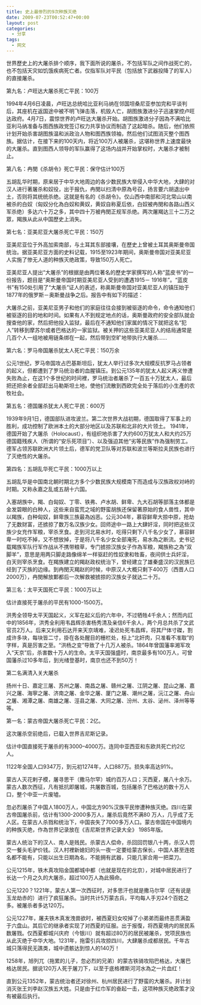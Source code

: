 ```yaml
---
title: 史上最惨烈的9次种族灭绝
date: 2009-07-23T00:52:47+00:00
layout: post
categories:
  - 分享
tags:
  - 网文
---
```

世界歷史上的大屠杀排个顺序，我下面所说的屠杀，不包括军队之间作战死亡的，也不包括天灾如饥饿疾病死亡者。仅指军队对平民（包括放下武器投降了的军人）的直接屠杀。

第九名：卢旺达大屠杀死亡平民：100万

1994年4月6日凌晨，卢旺达总统哈比亚利马纳在邻国坦桑尼亚参加完和平谈判后，其座机在返国途中被不明飞弹击落，机毁人亡，胡图族激进分子迅速掌控卢旺达政府。4月7日，震惊世界的卢旺达大屠杀开始。胡图族激进分子因為不满哈比亚利马纳准备与图西族政党签订权力共享协议而制造了这起暗杀。随后，他们依照计划开始杀害胡图族温和派政治人物和图西族领袖，然后他们试图消灭整个图西族。据估计，在接下来的100天内，将近100万人被屠杀，这堪称世界上速度最快的大屠杀。直到图西人领导的军队赢得了这场内战并开始掌权时，大屠杀才被制止。

第八名：冉閔《杀胡令》死亡平民：保守估计100万

五胡乱华时期，原来居于中华大地周边的各少数民族大举侵入中华大地，大肆的对汉人进行著屠杀和奴役，出于报仇，冉閔以扫清中原為号召，扬言要六胡退出中土，否则将其统统杀绝。这就是有名的《杀胡令》。仅山西中南部和河北常山以南被杀的白奴（匈奴分化為白奴和黄奴，黄奴自称夏后依，白奴被冉閔和各路山西义军杀绝）多达六十万之多，其中四十万被冉閔正规军杀绝。两次屠羯达三十二万之眾，羯族从此从中国歷史上消失。

第七名：亚美尼亚大屠杀死亡平民：150万
<!--more-->
亚美尼亚位于外高加索南部，与土耳其东部接壤，在歷史上曾被土耳其奥斯曼帝国统治。据亚美尼亚方面的史料记载，1915至1923年期间，奥斯曼帝国对亚美尼亚人实施了惨无人道的种族灭绝政策，导致150万人死亡。

亚美尼亚人提出“大屠杀”的根据是由两位著名的歷史学家撰写的人称“蓝皮书”的一份报告，题目是“奥斯曼帝国时期亚美尼亚人受到的遭遇1915－ 1916年”。“蓝皮书”有150处引用了“大屠杀”证人的表述，称奥斯曼帝国对亚美尼亚人的镇压始于1877年的俄罗斯－奥斯曼战争之后。报告中有如下的描述：

大屠杀之前，亚美尼亚男子和他们的家庭往往会接到被驱逐的命令，命令通知他们被驱逐的目的地和时间。如果有人不到规定地点的话，奥斯曼政府的安全部队就会搜查他的家，然后把他投入监狱，最后在不通知他们家属的情况下就把这名“犯人”转移到摩苏尔或者巴格达的一家监狱。被关押的这些亚美尼亚人的结局通常是几百个人一组地被用链条绑在一起，然后带到空旷地带执行大屠杀……

第六名：罗马帝国屠杀犹太人死亡平民：150万余

公元1世纪，罗马帝国攻占巴基斯坦后，犹太人举行过多次大规模反抗罗马占领者的起义，但都遭到了罗马统治者的血腥镇压。到公元135年的犹太人起义再义惨遭失败為止，在这1个多世纪的时间裡，罗马统治者屠杀了一百五十万犹太人，最后把还把余者全部赶出马勒斯坦土地，使他们流散到西欧完全处于落后的小生產的农牧社会。

第五名：德国屠杀犹太人死亡平民：600万

1939年9月1日，德国部队进攻波兰。第二次世界大战初期，德国取得了军事上的胜利，成功控制了欧洲本土的大部分地区以及苏联和北非的大片领土。 1941年，德国开始了大屠杀（Holocaust），有组织地杀害了大约600万犹太人和大约25万德国籍残疾人（所谓的“安乐死项目”）、以及强迫其他“劣等民族”作為强制劳工。德军占领苏联欧洲大片领土后，德军的党卫队等对苏联和波兰等斯拉夫民族也进行了灭绝性的大屠杀。

第四名：五胡乱华死亡平民：1000万以上

五胡乱华是中国南北朝时期北方多个少数民族大规模南下而造成与汉族政权对峙的时期。又称永嘉之乱或五胡十六国。

入塞胡族中，羯、白匈奴、丁零、铁弗、卢水胡、鲜卑、九大石胡等部落主体都是金发碧眼的白种人，这些来自蛮荒之域的野蛮胡族还保留著原始的食人兽性，其中以羯族，白种匈奴，鲜卑族三族最為凶恶。公元304年，慕容鲜卑大掠中原，抢劫了无数财富，还掳掠了数万名汉族少女。回师途中一路上大肆奸淫，同时把这些汉族少女充作军粮，宰杀烹食。走到河北易水时，吃得只剩下八千名少女了，慕容鲜卑一时吃不掉，又不想放掉，于是将八千名少女全部淹死，易水為之断流。史书记载羯族军队行军作战从不携带粮草，专门掳掠汉族女子作為军粮，羯族称之為“双脚羊”，意思是用两只脚走路像绵羊一样驱赶的性奴隶和牲畜，夜间供士兵奸淫，白天则宰杀烹食。在羯族建立的羯赵政权统治下，曾经建立了雄秦盛汉的汉民族已经到了灭族的边缘。到冉閔灭羯赵的时候，中原汉人大概只剩下400万（西晋人口2000万），冉閔解放鄴都后一次解救被掳掠的汉族女子就达二十万。

第三名：太平天国死亡平民：1000万以上

估计直接死于屠杀的平民有1000-1500万。

洪秀全领导太平天国起义，义军在起义后的六年中，不过牺牲4千余人；然而内訌中的1856年，洪秀全利用韦昌辉杀害杨秀清及亲信6千余人，两个月总共杀了文武官员2万人。后来又利用石达开来天京靖难，凌迟处死韦昌辉，将其尸体寸磔，割成许多块，每块皆二寸，掛在各处醒目的栅栏处，标上“北奸肉，只准看不准取”的字样，真是厉害之至。“洪杨之变”导致了十几万人被杀。1864年曾国藩率湘军攻入“天京”后，杀害数十万人的生命。太平天国强盛时，南京最多有100万人，可曾国藩杀过10多年后，到光绪登基时，南京也还不到50万！

第二名满清入关大屠杀

扬州十日、嘉定三屠、苏州之屠、南昌之屠、赣州之屠、江阴之屠、昆山之屠、嘉兴之屠、海寧之屠、济南之屠、金华之屠、厦门之屠、潮州之屠，沅江之屠、舟山之屠、湘潭之屠、南雄之屠、涇县之屠、大同之屠、汾州、太谷、泌州、泽州等等等。

第一名：蒙古帝国大屠杀死亡平民：2亿。

这次屠杀空前绝后，已载入世界吉尼斯记录。

估计中国直接死于屠杀的有3000–4000万。连同中亚西亚和东欧共死亡约2亿人。

1122年全国人口9347万，到元初1274年，人口887万。损失率高达91%。

蒙古人灭花剌子模，屠寻思干（撒马尔罕）城约百万人口；灭西夏，屠八十余万。蒙古人数次西征，凡有抵抗即屠城，共屠数百城，包括屠杀了巴格达的数十万人口，整个中亚一片废墟。

忽必烈屠杀了中国人1800万人，中国北方90%汉族平民惨遭种族灭绝。四川在蒙古帝国屠杀前，估计有1300-2000多万人，屠杀后竟然不满80 万人，几乎成了无人区。在蒙古人杀戮和统治下，中国丧失了7000多万人口。蒙古帝国在中国境内的种族灭绝，作為世界记录放在《吉尼斯世界记录大全》 1985年版。

蒙古人统治下的汉人、南人是贱民。杀蒙古人偿命，杀回回罚银八十两，杀汉人罚交一餐头毛驴价钱。汉人村裡新媳妇的头一夜一定要给蒙古保长，中国人甚至连姓名都不能有，只能以出生日期為名，不能拥有武器，只能几家合用一把菜刀。

公元1215年，铁木真攻陷金国都城中都（也就是现在的北京），对城中居民进行了长达一个月之久的大屠杀，超过100万人為此殞命。

公元1220？1221年，蒙古人第一次西征时，对多思汗也就是撒马尔罕（还有说是玉龙劫赤的）进行了疯狂屠杀。当时共计5万蒙古兵，平均每人手刃24个百姓之多。被屠杀者多达120万。

公元1227年，屠夫铁木真发洩兽欲时，被西夏妇女咬掉了小弟弟而最终恶贯满盈于六盘山。其后它的继承者实现了对西夏的征服。出于报復，将西夏境内的居民系数屠戮。仅西夏都城兴庆府（今银川）就有超过80万的居民被屠杀，党项民族也从此灭绝于中华大地。1231年，拖雷引兵攻掠四川，大肆屠杀成都居民。千年古城只落得民无譙类，城中遗骸达到惊人的140万！

1258年，旭列兀（拖累的儿子，忽必烈的兄弟）的蒙古铁骑攻陷巴格达，大屠巴格达居民。据说120万人死于屠刀下，以至于底格裡斯河河水為之一片血红！

直到公元1352年，蒙古统治者还对徐州、杭州居民进行了野蛮的大屠杀。并计划消灭张王刘李赵汉族五大姓。只是由于红巾军的奋起一击，这项种族灭绝政策才没有被最后执行。